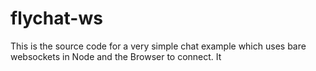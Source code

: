 # flychat-ws

This is the source code for a very simple chat example which uses bare websockets in Node and the Browser to connect. It 

